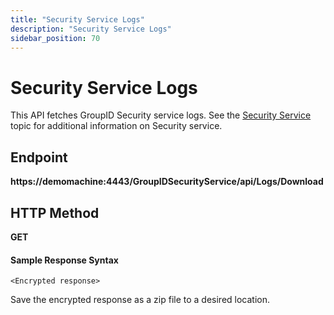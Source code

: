 ```yaml
---
title: "Security Service Logs"
description: "Security Service Logs"
sidebar_position: 70
---
```


# Security Service Logs

This API fetches GroupID Security service logs. See the
[Security Service](/docs/directorymanager/11.0/admincenter/service/securityservice/overview.md)
topic for additional information on Security service.

## Endpoint

**https://demomachine:4443/GroupIDSecurityService/api/Logs/Download**

## HTTP Method

**GET**

#### Sample Response Syntax

```
<Encrypted response>
```

Save the encrypted response as a zip file to a desired location.
